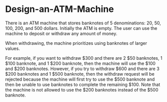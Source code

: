 # Design-an-ATM-Machine

There is an ATM machine that stores banknotes of 5 denominations: 20, 50, 100, 200, and 500 dollars. Initially the ATM is empty. The user can use the machine to deposit or withdraw any amount of money.

When withdrawing, the machine prioritizes using banknotes of larger values.

For example, if you want to withdraw $300 and there are 2 $50 banknotes, 1 $100 banknote, and 1 $200 banknote, then the machine will use the $100 and $200 banknotes.
However, if you try to withdraw $600 and there are 3 $200 banknotes and 1 $500 banknote, then the withdraw request will be rejected because the machine will first try to use the $500 banknote and then be unable to use banknotes to complete the remaining $100. Note that the machine is not allowed to use the $200 banknotes instead of the $500 banknote.
